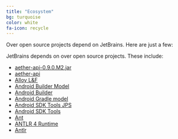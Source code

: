 ```yaml
---
title: "Ecosystem"
bg: turquoise
color: white
fa-icon: recycle
---
```


Over <span id="totaldependents"></span> open source projects depend on JetBrains. Here are just a few:

<div id="dependents">
    <ul></ul>
</div>

JetBrains depends on over <span id="totaldependencies"></span> open source projects. These include:

<div id="dependencies">
    <ul>
    <li><a href="http://nexus.sonatype.org/">aether-api-0.9.0.M2.jar</a></li>
    <li><a href="http://maven.apache.org/">aether-api</a></li>
    <li><a href="http://www.incors.com/lookandfeel/">Alloy L&F</a></li>
    <li><a href="http://source.android.com/">Android Builder Model</a></li>
    <li><a href="http://source.android.com/">Android Builder</a></li>
    <li><a href="https://android.googlesource.com/platform/tools/build/+/master/gradle-model/">Android Gradle model</a></li>
    <li><a href="http://source.android.com/">Android SDK Tools JPS</a></li>
    <li><a href="http://source.android.com/">Android SDK Tools</a></li>
    <li><a href="http://ant.apache.org/">Ant</a></li>
    <li><a href="http://www.antlr.org">ANTLR 4 Runtime</a></li>
    <li><a href="http://www.antlr.org">Antlr</a></li>
    <!--<li><a href="http://commons.apache.org/beanutils/">Apache Commons BeanUtils</a></li>-->
    <!--<li><a href="http://commons.apache.org/codec/">Apache Commons Codec</a></li>-->
    <!--<li><a href="http://commons.apache.org/proper/commons-compress/">Apache Commons Compress</a></li>-->
    <!--<li><a href="http://jakarta.apache.org/commons/discovery/">Apache Commons Discovery</a></li>-->
    <!--<li><a href="http://hc.apache.org/httpclient-3.x">Apache Commons HTTPClient</a></li>-->
    <!--<li><a href="http://commons.apache.org/io/">Apache Commons IO</a></li>-->
    <!--<li><a href="http://commons.apache.org/logging/">Apache Commons Logging</a></li>-->
    <!--<li><a href="http://commons.apache.org/net/">Apache Commons Net</a></li>-->
    <!--<li><a href="http://lucene.apache.org/java">Apache Lucene</a></li>-->
    <!--<li><a href="http://commons.apache.org/sanselan/">Apache Sanselan</a></li>-->
    <!--<li><a href="http://xmlgraphics.apache.org/commons/">Apache XML Graphics Commons</a></li>-->
    <!--<li><a href="http://asm.objectweb.org/">asm-4.0-all</a></li>-->
    <!--<li><a href="http://asm.objectweb.org/">ASM Bytecode Manipulation Framework</a></li>-->
    <!--<li><a href="https://github.com/joel-costigliola/assertj-core">assertJ</a></li>-->
    <!--<li><a href="http://www.brics.dk/automaton/">Automaton</a></li>-->
    <!--<li><a href="http://ws.apache.org/axis/">Axis</a></li>-->
    <!--<li><a href="http://bouncycastle.org">bouncy-castle</a></li>-->
    <!--<li><a href="http://cglib.sourceforge.net/">CGLib</a></li>-->
    <!--<li><a href="http://classworlds.codehaus.org/">classworlds</a></li>-->
    <!--<li><a href="http://coverage.readthedocs.org/">coverage.py</a></li>-->
    <!--<li><a href="https://github.com/cucumber/cucumber-jvm/">Cucumber-Core</a></li>-->
    <!--<li><a href="https://github.com/cucumber/cucumber-jvm/">Cucumber-Groovy</a></li>-->
    <!--<li><a href="https://github.com/cucumber/cucumber-jvm/">Cucumber-Java</a></li>-->
    <!--<li><a href="http://www.apache.org/licenses/LICENSE-2.0">Diffutils</a></li>-->
    <!--<li><a href="http://docutils.sourceforge.net/">docutils</a></li>-->
    <!--<li><a href="http://sourceforge.net/projects/dtdparser/">DTDParser</a></li>-->
    <!--<li><a href="http://www.eclipse.org/jdt/core/index.php">Eclipse JDT Core</a></li>-->
    <!--<li><a href="https://github.com/editorconfig/editorconfig-core-java/">EditorConfig Java Core</a></li>-->
    <!--<li><a href="http://epydoc.sourceforge.net/">epydoc</a></li>-->
    <!--<li><a href="https://code.google.com/p/fest/">Fest</a></li>-->
    <!--<li><a href="http://gee.cs.oswego.edu/dl/concurrency-interest/index.html">ForkJoin</a></li>-->
    <!--<li><a href="http://freemarker.sourceforge.net/">FreeMarker</a></li>-->
    <!--<li><a href="http://freemarker.sourceforge.net/">FreeMarker</a></li>-->
    <!--<li><a href="http://flex.apache.org">fxg-utils</a></li>-->
    <!--<li><a href="http://gant.codehaus.org/">Gant</a></li>-->
    <!--<li><a href="https://github.com/cucumber/gherkin">Gherkin</a></li>-->
    <!--<li><a href="http://gradle.org/">gradle-tooling-api-2.0.jar</a></li>-->
    <!--<li><a href="http://gradle.org/">Gradle</a></li>-->
    <!--<li><a href="http://code.google.com/p/guava-libraries/">GradleGuava</a></li>-->
    <!--<li><a href="http://www.jruby.org/">GradleJnaPosix</a></li>-->
    <!--<li><a href="http://groovy.codehaus.org/">Groovy</a></li>-->
    <!--<li><a href="http://code.google.com/p/google-gson/">Gson</a></li>-->
    <!--<li><a href="http://code.google.com/p/guava-libraries/">Guava</a></li>-->
    <!--<li><a href="http://hc.apache.org/httpcomponents-client-ga/index.html">HttpComponents HttpClient</a></li>-->
    <!--<li><a href="https://github.com/thebuzzmedia/imgscalr">imgscalr</a></li>-->
    <!--<li><a href="http://ini4j.sourceforge.net/">ini4j</a></li>-->
    <!--<li><a href="http://sourceforge.net/projects/iso-relax/">ISO RELAX</a></li>-->
    <!--<li><a href="http://jakarta.apache.org/oro/">Jakarta ORO</a></li>-->
    <!--<li><a href="https://github.com/TooTallNate/Java-WebSocket">Java-WebSocket</a></li>-->
    <!--<li><a href="http://javacvs.netbeans.org/library/">JavaCVS</a></li>-->
    <!--<li><a href="http://java.sun.com/products/javahelp/">JavaHelp</a></li>-->
    <!--<li><a href="https://github.com/square/javawriter">javawriter</a></li>-->
    <!--<li><a href="http://jaxb.java.net/">JAXB</a></li>-->
    <!--<li><a href="http://www.jaxen.org/">Jaxen</a></li>-->
    <!--<li><a href="https://code.google.com/p/java-swing-ayatana/">jayatana</a></li>-->
    <!--<li><a href="http://www.jcip.net">JCIP Annotations</a></li>-->
    <!--<li><a href="http://www.jdom.org/">JDOM</a></li>-->
    <!--<li><a href="https://github.com/traff/jediterm">JediTerm</a></li>-->
    <!--<li><a href="http://jeuclid.sourceforge.net">JEuclid</a></li>-->
    <!--<li><a href="https://github.com/FasterXML/jackson">JGit</a></li>-->
    <!--<li><a href="https://eclipse.org/jgit/">JGit</a></li>-->
    <!--<li><a href="http://www.jgoodies.com/freeware/looks/">JGoodies Common</a></li>-->
    <!--<li><a href="http://www.jgoodies.com/freeware/forms/">JGoodies Forms</a></li>-->
    <!--<li><a href="http://www.jgoodies.com/freeware/looks/">JGoodies Looks</a></li>-->
    <!--<li><a href="https://jna.dev.java.net/">JNA</a></li>-->
    <!--<li><a href="https://github.com/ymnk/jsch-agent-proxy">jsch-agent-proxy for svnkit trilead</a></li>-->
    <!--<li><a href="https://github.com/ymnk/jsch-agent-proxy">jsch-agent-proxy</a></li>-->
    <!--<li><a href="http://www.jcraft.com/jsch/">JSch</a></li>-->
    <!--<li><a href="http://code.google.com/p/json-path/">json-path</a></li>-->
    <!--<li><a href="http://code.google.com/p/json-smart/">json-smart</a></li>-->
    <!--<li><a href="http://code.google.com/p/jsr-305/">Jsr305</a></li>-->
    <!--<li><a href="http://junit.org/">JUnit</a></li>-->
    <!--<li><a href="http://junit.org/">JUnit</a></li>-->
    <!--<li><a href="http://www.jcraft.com/jzlib/">jzlib</a></li>-->
    <!--<li><a href="https://github.com/EsotericSoftware/kryo">Kryo</a></li>-->
    <!--<li><a href="http://sourceforge.net/projects/kxml/">kXML2</a></li>-->
    <!--<li><a href="http://logging.apache.org/log4j/1.2/index.html">Log4j</a></li>-->
    <!--<li><a href="http://projectlombok.org/">Lombok AST</a></li>-->
    <!--<li><a href="https://code.google.com/p/markdown4j/">markdown4j</a></li>-->
    <!--<li><a href="http://markdownj.org/">markdownj</a></li>-->
    <!--<li><a href="https://code.google.com/p/markdownj/">markdownj</a></li>-->
    <!--<li><a href="http://maven.apache.org/">maven-2.2.1-uber</a></li>-->
    <!--<li><a href="http://maven.apache.org/">maven-artifact</a></li>-->
    <!--<li><a href="http://maven.apache.org/">maven-core</a></li>-->
    <!--<li><a href="http://maven.apache.org/">Maven</a></li>-->
    <!--<li><a href="http://maven.apache.org/">Maven3</a></li>-->
    <!--<li><a href="https://github.com/willemv/mercurial_prompthooks">mercurial_prompthooks</a></li>-->
    <!--<li><a href="http://microba.sourceforge.net/">Microba</a></li>-->
    <!--<li><a href="http://www.miglayout.com/">MigLayout</a></li>-->
    <!--<li><a href="https://github.com/EsotericSoftware/minlog">minlog</a></li>-->
    <!--<li><a href="http://nanoxml.cyberelf.be/">NanoXML</a></li>-->
    <!--<li><a href="http://nekohtml.sourceforge.net/">nekohtml</a></li>-->
    <!--<li><a href="http://netty.io">Netty</a></li>-->
    <!--<li><a href="http://objenesis.org/">Objenesis</a></li>-->
    <!--<li><a href="http://pep8.readthedocs.org/">pep8.py</a></li>-->
    <!--<li><a href="http://www.picocontainer.org/">PicoContainer</a></li>-->
    <!--<li><a href="https://github.com/codehaus-plexus/plexus-archiver">plexus-archiver</a></li>-->
    <!--<li><a href="https://github.com/codehaus-plexus/plexus-classworlds">plexus-classworlds</a></li>-->
    <!--<li><a href="http://maven.apache.org/">plexus-component-annotations</a></li>-->
    <!--<li><a href="http://maven.apache.org/">plexus-util</a></li>-->
    <!--<li><a href="http://plexus.codehaus.org/plexus-utils">Plexus Utils</a></li>-->
    <!--<li><a href="http://pockets.readthedocs.org/">pockets</a></li>-->
    <!--<li><a href="http://code.google.com/p/protobuf/">protobuf</a></li>-->
    <!--<li><a href="http://code.google.com/p/proxy-vole/">proxy-vole</a></li>-->
    <!--<li><a href="https://github.com/traff/pty4j">pty4j</a></li>-->
    <!--<li><a href="http://www.sparetimelabs.com/purejavacomm">PureJavaComm</a></li>-->
    <!--<li><a href="https://github.com/EsotericSoftware/reflectasm">ReflectASM</a></li>-->
    <!--<li><a href="http://java.net/projects/rngom/">Relax NG Object Model</a></li>-->
    <!--<li><a href="http://www.mozilla.org/rhino/">Rhino JavaScript Engine</a></li>-->
    <!--<li><a href="https://confluence.jetbrains.com/display/CONTEST/XSLT-Debugger">RMI Stubs</a></li>-->
    <!--<li><a href="http://saxon.sourceforge.net/">Saxon-6.5.5</a></li>-->
    <!--<li><a href="http://saxon.sourceforge.net/">Saxon-9HE</a></li>-->
    <!--<li><a href="http://www.syntevo.com">Sequence</a></li>-->
    <!--<li><a href="http://pythonhosted.org/six/">six.py</a></li>-->
    <!--<li><a href="http://slf4j.org/">Slf4j</a></li>-->
    <!--<li><a href="https://github.com/dain/snappy">Snappy-Java</a></li>-->
    <!--<li><a href="http://snuggletex.sourceforge.net/">SnuggleTeX</a></li>-->
    <!--<li><a href="http://nexus.sonatype.org/">Sonatype Nexus Indexer Artifact</a></li>-->
    <!--<li><a href="http://nexus.sonatype.org/">Sonatype Nexus: Indexer</a></li>-->
    <!--<li><a href="https://android.googlesource.com/platform/prebuilts/tools/+/master/common/spantable/">Spantable</a></li>-->
    <!--<li><a href="http://sphinxcontrib-napoleon.readthedocs.org/">sphinxcontrib-napoleon</a></li>-->
    <!--<li><a href="http://sqljet.com">sqljet</a></li>-->
    <!--<li><a href="http://www.svnkit.com/">svnkit-javahl</a></li>-->
    <!--<li><a href="http://www.svnkit.com/">SVNKit</a></li>-->
    <!--<li><a href="http://java.net/downloads/swingx/">swingx</a></li>-->
    <!--<li><a href="http://testng.org/doc/">TestNG</a></li>-->
    <!--<li><a href="http://www.trilead.com/SSH_Library/">Trilead SSH</a></li>-->
    <!--<li><a href="http://trove4j.sourceforge.net/">Trove4j</a></li>-->
    <!--<li><a href="http://velocity.apache.org/">Velocity</a></li>-->
    <!--<li><a href="http://java.net/projects/winp">winp</a></li>-->
    <!--<li><a href="http://xml.apache.org/xalan-j/">Xalan</a></li>-->
    <!--<li><a href="http://xerces.apache.org/xerces2-j/">Xerces</a></li>-->
    <!--<li><a href="http://ws.apache.org/xmlrpc/xmlrpc2/">XML-RPC</a></li>-->
    <!--<li><a href="http://xml.apache.org/commons/">XML Commons (xml-apis.jar resolver.jar)</a></li>-->
    <!--<li><a href="http://xmlbeans.apache.org/">XMLBeans</a></li>-->
    <!--<li><a href="https://github.com/cucumber/cucumber-jvm-deps/">XStream</a></li>-->
    <!--<li><a href="http://xstream.codehaus.org/">XStream</a></li>-->
    <!--<li><a href="http://yourkit.com/">YourKit Java Profiler</a></li>-->
    </ul>
</div>